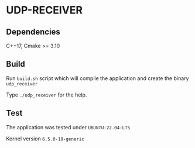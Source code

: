 # UDP-RECEIVER

## Dependencies
   C++17, Cmake >= 3.10

## Build
   Run `build.sh` script which will compile the application and create the binary `udp_receiver`
   
   Type `./udp_receiver` for the help.

## Test
The application was tested under `UBUNTU-22.04-LTS`

Kernel version `6.5.0-18-generic`
